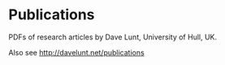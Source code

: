 Publications
============

PDFs of research articles by Dave Lunt, University of Hull, UK.

Also see http://davelunt.net/publications
